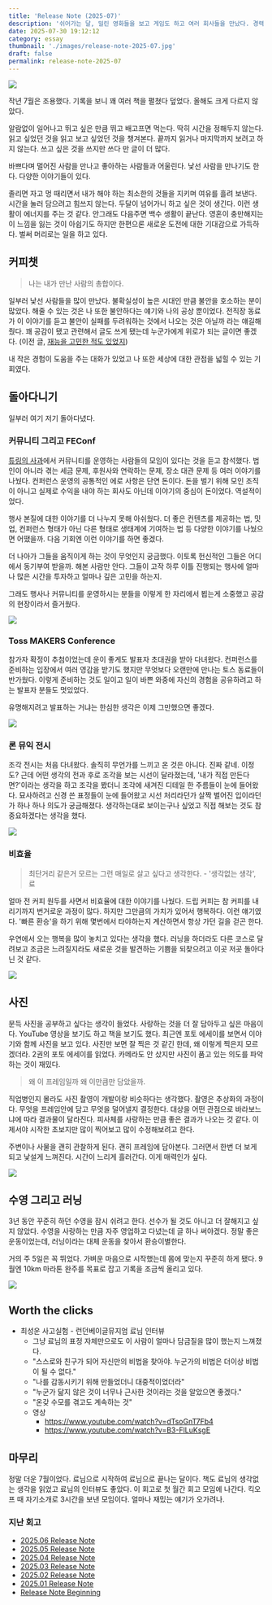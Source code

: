 ```yaml
---
title: 'Release Note (2025-07)'
description: '쉬어가는 달, 밀린 영화들을 보고 게임도 하고 여러 회사들을 만났다. 경력이 어느정도 있는 엔지니어에게는 아직까진 기회가 많은 것 같다.'
date: 2025-07-30 19:12:12
category: essay
thumbnail: './images/release-note-2025-07.jpg'
draft: false
permalink: release-note-2025-07
---
```


![](./images/release-note-2025-07.jpg)

작년 7월은 조용했다. 기록을 보니 꽤 여러 책을 펼쳤다 덮었다. 올해도 크게 다르지 않았다.

알람없이 일어나고 뛰고 싶은 만큼 뛰고 배고프면 먹는다. 딱히 시간을 정해두지 않는다. 읽고 싶었던 것을 읽고 보고 싶었던 것을 챙겨본다. 끝까지 읽거나 마지막까지 보려고 하지 않는다. 쓰고 싶은 것을 쓰지만 쓰다 만 글이 더 많다.

바쁘다며 멀어진 사람을 만나고 좋아하는 사람들과 어울린다. 낯선 사람을 만나기도 한다. 다양한 이야기들이 있다.

졸리면 자고 멍 때리면서 내가 해야 하는 최소한의 것들을 지키며 여유를 흘려 보낸다. 시간을 눌러 담으려고 힘쓰지 않는다. 두달이 넘어가니 하고 싶은 것이 생긴다. 이런 생활이 에너지를 주는 것 같다. 안그래도 다음주면 백수 생활이 끝난다. 영혼이 충만해지는 이 느낌을 잃는 것이 아쉽기도 하지만 한편으론 새로운 도전에 대한 기대감으로 가득하다. 벌써 머리로는 일을 하고 있다.

## 커피챗
> 나는 내가 만난 사람의 총합이다.

일부러 낯선 사람들을 많이 만났다. 불확실성이 높은 시대인 만큼 불안을 호소하는 분이 많았다. 해줄 수 있는 것은 나 또한 불안하다는 얘기와 나의 공상 뿐이었다. 전직장 동료가 이 이야기를 듣고 불안이 실패를 두려워하는 것에서 나오는 것은 아닐까 라는 얘길해줬다. 꽤 공감이 됐고 관련해서 글도 쓰게 됐는데 누군가에게 위로가 되는 글이면 좋겠다. (이전 글, [재능을 고민한 적도 있었지](https://jbee.io/articles/essay/about-talent))

내 작은 경험이 도움을 주는 대화가 있었고 나 또한 세상에 대한 관점을 넓힐 수 있는 기회였다.

## 돌아다니기
일부러 여기 저기 돌아다녔다.

### 커뮤니티 그리고 FEConf
[튜링의 사과](https://turingapple.com/)에서 커뮤니티를 운영하는 사람들의 모임이 있다는 것을 듣고 참석했다. 법인이 아니라 겪는 세금 문제, 후원사와 연락하는 문제, 장소 대관 문제 등 여러 이야기를 나눴다. 컨퍼런스 운영의 공통적인 에로 사항은 단연 돈이다. 돈을 벌기 위해 모인 조직이 아니고 실제로 수익을 내야 하는 회사도 아닌데 이야기의 중심이 돈이었다. 역설적이었다.

행사 본질에 대한 이야기를 더 나누지 못해 아쉬웠다. 더 좋은 컨텐츠를 제공하는 법, 밋업, 컨퍼런스 형태가 아닌 다른 형태로 생태계에 기여하는 법 등 다양한 이야기를 나눴으면 어땠을까. 다음 기회엔 이런 이야기를 하면 좋겠다.

더 나아가 그들을 움직이게 하는 것이 무엇인지 궁금했다. 이토록 헌신적인 그들은 어디에서 동기부여 받을까. 해본 사람만 안다. 그들이 고작 하루 이틀 진행되는 행사에 얼마나 많은 시간을 투자하고 얼마나 깊은 고민을 하는지.

그래도 행사나 커뮤니티를 운영하시는 분들을 이렇게 한 자리에서 뵙는게 소중했고 공감의 현장이라서 즐거웠다.

![](./images/turing.jpeg)

### Toss MAKERS Conference
참가자 확정이 추첨이었는데 운이 좋게도 발표자 초대권을 받아 다녀왔다. 컨퍼런스를 준비하는 입장에서 여러 영감을 받기도 했지만 무엇보다 오랜만에 만나는 토스 동료들이 반가웠다. 이렇게 준비하는 것도 일이고 일이 바쁜 와중에 자신의 경험을 공유하려고 하는 발표자 분들도 멋있었다.

유명해지려고 발표하는 거냐는 한심한 생각은 이제 그만했으면 좋겠다.

![](./images/toss_makers_conference_25.jpeg)

### 론 뮤익 전시
조각 전시는 처음 다녀왔다. 솔직히 무언가를 느끼고 온 것은 아니다. 진짜 같네. 이정도? 근데 어떤 생각의 전과 후로 조각을 보는 시선이 달라졌는데, '내가 직접 만든다면?'이라는 생각을 하고 조각을 봤더니 조각에 새겨진 디테일 한 주름들이 눈에 들어왔다. 묘사하려고 신경 쓴 표정들이 눈에 들어왔고 시선 처리라던가 살짝 벌어진 입이라던가 하나 하나 의도가 궁금해졌다. 생각하는대로 보이는구나 싶었고 직접 해보는 것도 참 중요하겠다는 생각을 했다.

![](./images/ron_mueck.jpeg)

### 비효율
> 최단거리 같은거 모르는 그런 매일로 살고 싶다고 생각한다. - '생각없는 생각', 료

얼마 전 커피 원두를 사면서 비효율에 대한 이야기를 나눴다. 드립 커피는 참 커피를 내리기까지 번거로운 과정이 많다. 하지만 그만큼의 가치가 있어서 행복하다. 이런 얘기였다. '빠른 환승'을 하기 위해 몇번에서 타야하는지 계산하면서 항상 가던 길을 걷곤 한다.

우연에서 오는 행복을 많이 놓치고 있다는 생각을 했다. 러닝을 하더라도 다른 코스로 달려보고 조금은 느려질지라도 새로운 것을 발견하는 기쁨을 되찾으려고 이곳 저곳 돌아다닌 것 같다.

![](./images/ryo.jpeg)

## 사진
문득 사진을 공부하고 싶다는 생각이 들었다. 사랑하는 것을 더 잘 담아두고 싶은 마음이다. YouTube 영상을 보기도 하고 책을 보기도 했다. 최근엔 포토 에세이를 보면서 이야기와 함께 사진을 보고 있다. 사진만 보면 잘 찍은 것 같긴 한데, 왜 이렇게 찍은지 모르겠더라. 2권의 포토 에세이를 읽었다. 카메라도 안 샀지만 사진이 품고 있는 의도를 파악하는 것이 재밌다.

> 왜 이 프레임일까 왜 이만큼만 담았을까.

직업병인지 몰라도 사진 촬영이 개발이랑 비슷하다는 생각했다. 촬영은 추상화의 과정이다. 무엇을 프레임안에 담고 무엇을 덜어낼지 결정한다. 대상을 어떤 관점으로 바라보느냐에 따라 결과물이 달라진다. 피사체를 사랑하는 만큼 좋은 결과가 나오는 것 같다. 이제서야 시작한 초보지만 많이 찍어보고 많이 수정해보려고 한다.

주변이나 사물을 괜히 관찰하게 된다. 괜히 프레임에 담아본다. 그러면서 한번 더 보게 되고 낯설게 느껴진다. 시간이 느리게 흘러간다. 이게 매력인가 싶다.

![](./images/hasisibak.jpeg)

## 수영 그리고 러닝
3년 동안 꾸준히 하던 수영을 잠시 쉬려고 한다. 선수가 될 것도 아니고 더 잘해지고 싶지 않았다. 수영을 사랑하는 만큼 자주 영업하고 다녔는데 글 하나 써야겠다. 정말 좋은 운동이었는데, 러닝이라는 대체 운동을 찾아서 환승이별한다.

거의 주 5일은 꼭 뛰었다. 가벼운 마음으로 시작했는데 몸에 맞는지 꾸준히 하게 됐다. 9월엔 10km 마라톤 완주를 목표로 잡고 기록을 조금씩 올리고 있다.

![](./images/running.jpeg)

## Worth the clicks
- 최성운 사고실험 - 런던베이글뮤지엄 료님 인터뷰
	- 그냥 료님의 표정 자체만으로도 이 사람이 얼마나 담금질을 많이 했는지 느껴졌다.
	- "스스로와 친구가 되어 자신만의 비법을 찾아야. 누군가의 비법은 더이상 비법이 될 수 없다."
	- "나를 감동시키기 위해 만들었더니 대중적이었더라"
	- "누군가 닮지 않은 것이 너무나 근사한 것이라는 것을 알았으면 좋겠다."
	- "온갖 수모를 겪고도 계속하는 것"
	- 영상
		- https://www.youtube.com/watch?v=dTsoGnT7Fb4
		- https://www.youtube.com/watch?v=B3-FlLuKsgE

## 마무리
정말 더운 7월이었다. 료님으로 시작하여 료님으로 끝나는 달이다. 책도 료님의 생각없는 생각을 읽었고 료님의 인터뷰도 좋았다. 이 회고로 첫 월간 회고 모임에 나간다. 킥오프 때 자기소개로 3시간을 보낸 모임이다. 얼마나 재밌는 얘기가 오가려나.

### 지난 회고

- [2025.06 Release Note](https://jbee.io/articles/essay/release-note-2025-06)
- [2025.05 Release Note](https://jbee.io/articles/essay/release-note-2025-05)
- [2025.04 Release Note](https://jbee.io/articles/essay/release-note-2025-04)
- [2025.03 Release Note](https://jbee.io/articles/essay/release-note-2025-03)
- [2025.02 Release Note](https://jbee.io/articles/essay/release-note-2025-02)
- [2025.01 Release Note](https://jbee.io/articles/essay/release-note-2025-01)
- [Release Note Beginning](https://jbee.io/articles/essay/about-release-note)
